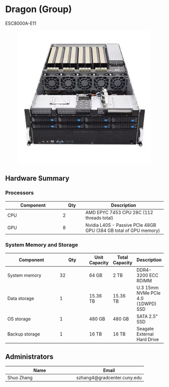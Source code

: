# Dragon (Group)

ESC8000A-E11

<figure><img src="../../.gitbook/assets/a934d98feb25df48d5ed5cca9494269b_s-l500.webp" alt=""><figcaption></figcaption></figure>

## Hardware Summary

### Processors

<table><thead><tr><th width="162">Component</th><th width="58.333333333333314">Qty</th><th>Description</th></tr></thead><tbody><tr><td>CPU</td><td>2</td><td>AMD EPYC 7453 CPU 28C (112 threads total)</td></tr><tr><td>GPU</td><td>8</td><td>Nvidia L40S - Passive PCIe 48GB GPU (384 GB total of GPU memory) </td></tr></tbody></table>

### System Memory and Storage

<table><thead><tr><th width="174">Component</th><th width="96">Qty</th><th>Unit Capacity</th><th>Total Capacity</th><th>Description</th></tr></thead><tbody><tr><td>System memory</td><td>32</td><td>64 GB</td><td>2 TB</td><td>DDR4-3200 ECC RDIMM</td></tr><tr><td>Data storage</td><td>1</td><td>15.36 TB</td><td>15.36 TB</td><td>U.3 15mm NVMe PCIe 4.0 (1DWPD) SSD</td></tr><tr><td>OS storage</td><td>1</td><td>480 GB</td><td>480 GB</td><td>SATA 2.5" SSD</td></tr><tr><td>Backup storage</td><td>1</td><td>16 TB</td><td>16 TB</td><td>Seagate External Hard Drive</td></tr></tbody></table>

## Administrators

<table><thead><tr><th width="205">Name</th><th>Email</th></tr></thead><tbody><tr><td>Shuo Zhang</td><td>szhang4@gradcenter.cuny.edu</td></tr></tbody></table>
